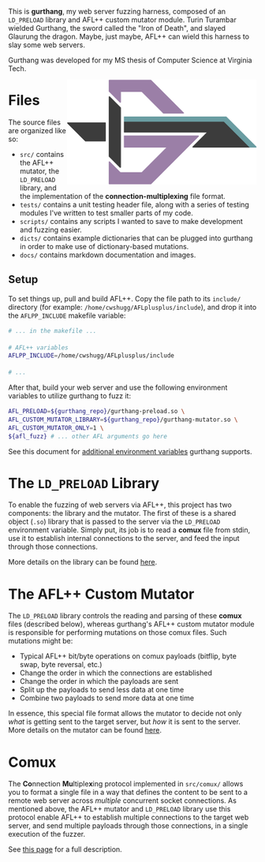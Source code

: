 This is **gurthang**, my web server fuzzing harness, composed of an `LD_PRELOAD` library and AFL++ custom mutator module. Turin Turambar wielded Gurthang, the sword called the "Iron of Death", and slayed Glaurung the dragon. Maybe, just maybe, AFL++ can wield this harness to slay some web servers.

Gurthang was developed for my MS thesis of Computer Science at Virginia Tech.

<img align="right" src="./docs/images/gurthang_light.png" width=385>

# Files

The source files are organized like so:

* `src/` contains the AFL++ mutator, the `LD_PRELOAD` library, and the implementation of the **connection-multiplexing** file format.
* `tests/` contains a unit testing header file, along with a series of testing modules I've written to test smaller parts of my code.
* `scripts/` contains any scripts I wanted to save to make development and fuzzing easier.
* `dicts/` contains example dictionaries that can be plugged into gurthang in order to make use of dictionary-based mutations.
* `docs/` contains markdown documentation and images.

## Setup

To set things up, pull and build AFL++. Copy the file path to its `include/` directory (for example: `/home/cwshugg/AFLplusplus/include`), and drop it into the `AFLPP_INCLUDE` makefile variable:

```bash
# ... in the makefile ...

# AFL++ variables
AFLPP_INCLUDE=/home/cwshugg/AFLplusplus/include

# ...
```

After that, build your web server and use the following environment variables to utilize gurthang to fuzz it:

```bash
AFL_PRELOAD=${gurthang_repo}/gurthang-preload.so \
AFL_CUSTOM_MUTATOR_LIBRARY=${gurthang_repo}/gurthang-mutator.so \
AFL_CUSTOM_MUTATOR_ONLY=1 \
${afl_fuzz} # ... other AFL arguments go here
```

See this document for [additional environment variables](./docs/environment_variables.md) gurthang supports.

# The `LD_PRELOAD` Library

To enable the fuzzing of web servers via AFL++, this project has two components: the library and the mutator. The first of these is a shared object (`.so`) library that is passed to the server via the `LD_PRELOAD` environment variable. Simply put, its job is to read a **comux** file from stdin, use it to establish internal connections to the server, and feed the input through those connections.

More details on the library can be found [here](./docs/preload.md).

# The AFL++ Custom Mutator

The `LD_PRELOAD` library controls the reading and parsing of these **comux** files (described below), whereas gurthang's AFL++ custom mutator module is responsible for performing mutations on those comux files. Such mutations might be:

* Typical AFL++ bit/byte operations on comux payloads (bitflip, byte swap, byte reversal, etc.)
* Change the order in which the connections are established
* Change the order in which the payloads are sent
* Split up the payloads to send less data at one time
* Combine two payloads to send more data at one time

In essence, this special file format allows the mutator to decide not only *what* is getting sent to the target server, but *how* it is sent to the server. More details on the mutator can be found [here](./docs/mutator.md).

# Comux

The **Co**nnection **Mu**ltiple**x**ing protocol implemented in `src/comux/` allows you to format a single file in a way that defines the content to be sent to a remote web server across *multiple* concurrent socket connections. As mentioned above, the AFL++ mutator and `LD_PRELOAD` library use this protocol enable AFL++ to establish multiple connections to the target web server, and send multiple payloads through those connections, in a single execution of the fuzzer.

See [this page](./docs/comux.md) for a full description.

